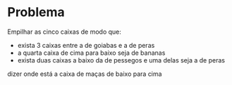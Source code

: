 # Problema
Empilhar as cinco caixas de modo que:
- exista 3 caixas entre a de goiabas e a de peras
- a quarta caixa de cima para baixo seja de bananas
- exista duas caixas a baixo da de pessegos e uma delas seja a de peras

dizer onde está a caixa de maças de baixo para cima
